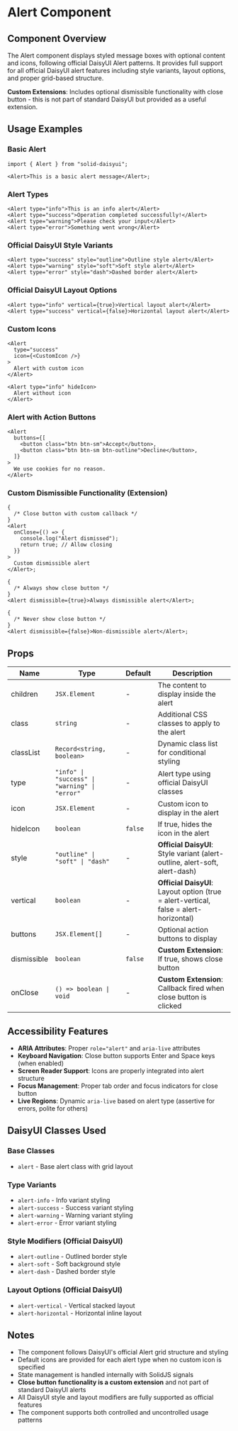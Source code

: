 # Alert Component

## Component Overview

The Alert component displays styled message boxes with optional content and icons, following official DaisyUI Alert patterns. It provides full support for all official DaisyUI alert features including style variants, layout options, and proper grid-based structure.

**Custom Extensions**: Includes optional dismissible functionality with close button - this is not part of standard DaisyUI but provided as a useful extension.

## Usage Examples

### Basic Alert

```tsx
import { Alert } from "solid-daisyui";

<Alert>This is a basic alert message</Alert>;
```

### Alert Types

```tsx
<Alert type="info">This is an info alert</Alert>
<Alert type="success">Operation completed successfully!</Alert>
<Alert type="warning">Please check your input</Alert>
<Alert type="error">Something went wrong</Alert>
```

### Official DaisyUI Style Variants

```tsx
<Alert type="success" style="outline">Outline style alert</Alert>
<Alert type="warning" style="soft">Soft style alert</Alert>
<Alert type="error" style="dash">Dashed border alert</Alert>
```

### Official DaisyUI Layout Options

```tsx
<Alert type="info" vertical={true}>Vertical layout alert</Alert>
<Alert type="success" vertical={false}>Horizontal layout alert</Alert>
```

### Custom Icons

```tsx
<Alert
  type="success"
  icon={<CustomIcon />}
>
  Alert with custom icon
</Alert>

<Alert type="info" hideIcon>
  Alert without icon
</Alert>
```

### Alert with Action Buttons

```tsx
<Alert
  buttons={[
    <button class="btn btn-sm">Accept</button>,
    <button class="btn btn-sm btn-outline">Decline</button>,
  ]}
>
  We use cookies for no reason.
</Alert>
```

### Custom Dismissible Functionality (Extension)

```tsx
{
  /* Close button with custom callback */
}
<Alert
  onClose={() => {
    console.log("Alert dismissed");
    return true; // Allow closing
  }}
>
  Custom dismissible alert
</Alert>;

{
  /* Always show close button */
}
<Alert dismissible={true}>Always dismissible alert</Alert>;

{
  /* Never show close button */
}
<Alert dismissible={false}>Non-dismissible alert</Alert>;
```

## Props

| Name        | Type                                          | Default | Description                                                                           |
| ----------- | --------------------------------------------- | ------- | ------------------------------------------------------------------------------------- |
| children    | `JSX.Element`                                 | -       | The content to display inside the alert                                               |
| class       | `string`                                      | -       | Additional CSS classes to apply to the alert                                          |
| classList   | `Record<string, boolean>`                     | -       | Dynamic class list for conditional styling                                            |
| type        | `"info" \| "success" \| "warning" \| "error"` | -       | Alert type using official DaisyUI classes                                             |
| icon        | `JSX.Element`                                 | -       | Custom icon to display in the alert                                                   |
| hideIcon    | `boolean`                                     | `false` | If true, hides the icon in the alert                                                  |
| style       | `"outline" \| "soft" \| "dash"`               | -       | **Official DaisyUI**: Style variant (alert-outline, alert-soft, alert-dash)           |
| vertical    | `boolean`                                     | -       | **Official DaisyUI**: Layout option (true = alert-vertical, false = alert-horizontal) |
| buttons     | `JSX.Element[]`                               | -       | Optional action buttons to display                                                    |
| dismissible | `boolean`                                     | `false` | **Custom Extension**: If true, shows close button                                     |
| onClose     | `() => boolean \| void`                       | -       | **Custom Extension**: Callback fired when close button is clicked                     |

## Accessibility Features

- **ARIA Attributes**: Proper `role="alert"` and `aria-live` attributes
- **Keyboard Navigation**: Close button supports Enter and Space keys (when enabled)
- **Screen Reader Support**: Icons are properly integrated into alert structure
- **Focus Management**: Proper tab order and focus indicators for close button
- **Live Regions**: Dynamic `aria-live` based on alert type (assertive for errors, polite for others)

## DaisyUI Classes Used

### Base Classes

- `alert` - Base alert class with grid layout

### Type Variants

- `alert-info` - Info variant styling
- `alert-success` - Success variant styling
- `alert-warning` - Warning variant styling
- `alert-error` - Error variant styling

### Style Modifiers (Official DaisyUI)

- `alert-outline` - Outlined border style
- `alert-soft` - Soft background style
- `alert-dash` - Dashed border style

### Layout Options (Official DaisyUI)

- `alert-vertical` - Vertical stacked layout
- `alert-horizontal` - Horizontal inline layout

## Notes

- The component follows DaisyUI's official Alert grid structure and styling
- Default icons are provided for each alert type when no custom icon is specified
- State management is handled internally with SolidJS signals
- **Close button functionality is a custom extension** and not part of standard DaisyUI alerts
- All DaisyUI style and layout modifiers are fully supported as official features
- The component supports both controlled and uncontrolled usage patterns
